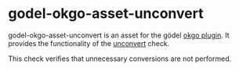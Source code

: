 godel-okgo-asset-unconvert
==========================
godel-okgo-asset-unconvert is an asset for the gödel [okgo plugin](https://github.com/palantir/okgo). It provides the functionality of the [unconvert](https://github.com/mdempsky/unconvert) check.

This check verifies that unnecessary conversions are not performed.
